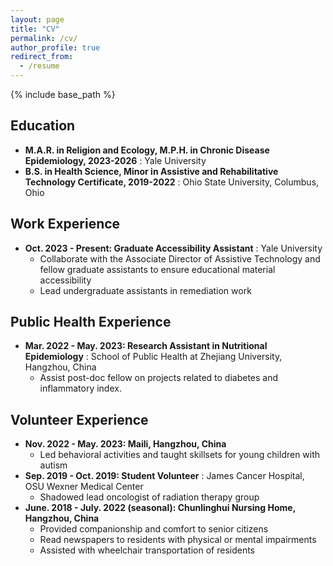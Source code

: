 ```yaml
---
layout: page
title: "CV"
permalink: /cv/
author_profile: true
redirect_from:
  - /resume
---
```


{% include base_path %}

Education
------
* **M.A.R. in Religion and Ecology, M.P.H. in Chronic Disease Epidemiology, 2023-2026**
  : Yale University
* **B.S. in Health Science, Minor in Assistive and Rehabilitative Technology Certificate, 2019-2022**
  : Ohio State University, Columbus, Ohio

Work Experience
------
* **Oct. 2023 - Present: Graduate Accessibility Assistant**
  : Yale University
  * Collaborate with the Associate Director of Assistive Technology and fellow graduate assistants to ensure educational material accessibility
  * Lead undergraduate assistants in remediation work
  
Public Health Experience
------
* **Mar. 2022 - May. 2023: Research Assistant in Nutritional Epidemiology**
  : School of Public Health at Zhejiang University, Hangzhou, China
  * Assist post-doc fellow on projects related to diabetes and inflammatory index.

Volunteer Experience
------
* **Nov. 2022 - May. 2023: Maili, Hangzhou, China**
  * Led behavioral activities and taught skillsets for young children with autism
* **Sep. 2019 - Oct. 2019: Student Volunteer**
  : James Cancer Hospital, OSU Wexner Medical Center
  * Shadowed lead oncologist of radiation therapy group
* **June. 2018 - July. 2022 (seasonal): Chunlinghui Nursing Home, Hangzhou, China**
  * Provided companionship and comfort to senior citizens
  * Read newspapers to residents with physical or mental impairments
  * Assisted with wheelchair transportation of residents
